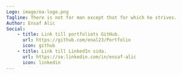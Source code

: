 ```yaml
---
Logo: image/ea-logo.png
Tagline: There is not for man except that for which he strives.
Author: Ensaf Alic
Social:
    - title: Link till portfoliots GitHub.
      url: https://github.com/enal23/Portfolio
      icon: github
    - title: Link till LinkedIn sida.
      url: https://se.linkedin.com/in/ensaf-alic
      icon: linkedin
---
```

